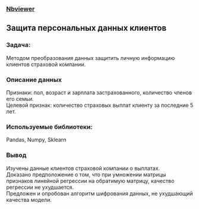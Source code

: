 ### [Nbviewer](https://nbviewer.jupyter.org/github/roman-tekarev/yandex-praktikum-projects/blob/main/data-protection/data-protection.ipynb)

## Защита персональных данных клиентов

### Задача:  
Методом преобразования данных защитить личную информацию клиентов страховой компании. 

### Описание данных  

Признаки: пол, возраст и зарплата застрахованного, количество членов его семьи.  
Целевой признак: количество страховых выплат клиенту за последние 5 лет.  

### Используемые библиотеки:  
Pandas, Numpy, Sklearn

### Вывод
Изучены данные клиентов страховой компании о выплатах.  
Доказано предположение о том, что при умножении матрицы признаков линейной регрессии на обратимую матрицу, качество регрессии не ухудшается.  
Предложен и опробован алгоритм шифрования данных, не ухудшающий качества модели.  
